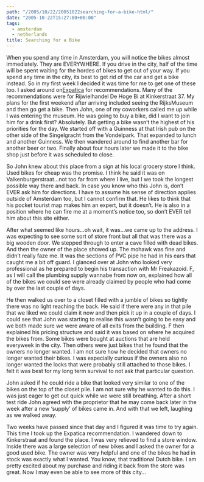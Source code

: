 ```yaml
---
path: "/2005/10/22/20051022searching-for-a-bike-html/" 
date: "2005-10-22T15:27:00+00:00" 
tags:
  - amsterdam
  - netherlands
title: Searching for a Bike
---
```

When you spend any time in Amsterdam, you will notice the bikes almost immediately. They are EVERYWHERE. If you drive in the city, half of the time will be spent waiting for the hordes of bikes to get out of your way. If you spend any time in the city, its best to get rid of the car and get a bike instead. So in my first week I decided it was time for me to get one of these too. I asked around on<a href="http://www.expatica.com/">Expatica</a>&nbsp;for recommendations. Many of the recommendations were for Rijwielhandel De Hoge Bi at Kinkerstraat 37. My plans for the first weekend after arriving included seeing the RijksMuseum and then go get a bike. Then John,&nbsp;one of my coworkers called me up while I was entering the museum. He was going to buy a bike, did I want to join him for a drink first? Absolutely. But getting a bike wasn&rsquo;t the highest of his priorities for the day. We started off with a Guinness at that Irish pub on the other side of the Singelgracht from the Vondelpark. That expanded to lunch and another Guinness. We then wandered around to find another bar for another beer or two. Finally about four hours later we made it to the bike shop just before it was scheduled to close.

So John knew about this place from a sign at his local grocery store I think. Used bikes for cheap was the promise. I think he said it was on Valkenburgerstraat&hellip;not too far from where I live, but I we took the longest possible way there and back. In case you know who this John is, don&rsquo;t EVER ask him for directions. I have to assume his sense of direction applies outside of Amsterdam too, but I cannot confirm that.&nbsp;He likes to think that his pocket tourist map makes him an expert, but it doesn&rsquo;t. He is also&nbsp;in a position where he can fire me at a moment&rsquo;s notice too, so don&rsquo;t EVER tell him about this site either.

After what seemed like hours&hellip;oh wait, it was&hellip;we came up to the address. I was expecting to see some sort of store front but all that was there was a big wooden door. We stepped through to enter a cave filled with dead bikes. And then the owner of the place showed up. The mohawk was fine and didn&rsquo;t really faze me. It was the sections of PVC pipe he had in his ears that caught me a bit off guard. I glanced over at John who looked very professional as he prepared to begin his transaction with Mr Freakazoid. F, as I will call the plumbing supply wannabe from now on, explained how all of the bikes we could see were already claimed by&nbsp;people who had come by over the last couple of days.

He then walked us over to a closet filled with a jumble of bikes so tightly there was no light reaching the back. He said if there were any in that pile that we liked we could claim it now and then pick it up in a couple of days. I could see that John was starting to realise this wasn&rsquo;t going to be easy and we both made sure we were aware of all exits from the building. F then explained his pricing structure and said it was based on where he acquired the bikes from. Some bikes were bought at auctions that are held everyweek in the city. Then others were just bikes that he found that the owners no longer wanted. I am not sure how he decided that owners no longer wanted their bikes. I was especially curious if the owners also no longer wanted the locks that were probably still attached to those bikes. I felt it was best for my long term survival to not ask that particular question.

John asked if he could ride a bike that looked very similar to one of the bikes on the top of the closet pile. I am not sure why he wanted to do this. I was just eager to get out quick while we were still breathing. After a short test ride John agreed with the proprietor that he may come back later in the week after a new &lsquo;supply&rsquo; of bikes came in. And with that we left, laughing as we walked away.

Two weeks have passed since that day and I figured it was time to try again. This time I took up the Expatica recommendation. I wandered down to Kinkerstraat and found the place. I was very relieved to find a store window. Inside there was a large selection of new bikes and I asked the owner for a good used bike. The owner was very helpful and one of the bikes he had in stock was exactly what I wanted. You know, that traditional Dutch bike. I am pretty excited about my purchase and riding it back from the store was great. Now I may even be able to see more of this city&hellip;
